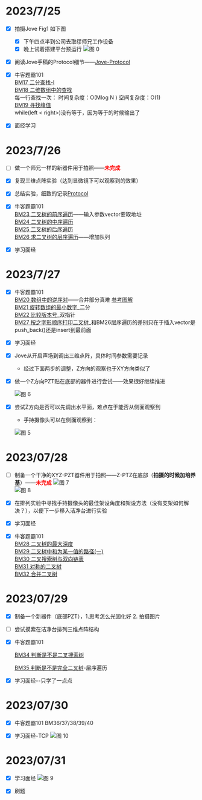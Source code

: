 # 2023/7/25

- [X] 拍摄Jove Fig1 如下图
  
  - [X] 下午四点半到公司去取缪师兄工作设备
  - [X] 晚上试着搭建平台预运行
  ![图 0](images/99d4be8de51c1398cfdd30d79f904422efeabf970b7b26339e196e338b9ac827.png)  

- [X] 阅读Jove手稿的Protocol细节——[Jove-Protocol](./文献笔记/Jove-Protocol.md)
- [X] 牛客题霸101  
[BM17 二分查找-I](https://www.nowcoder.com/practice/d3df40bd23594118b57554129cadf47b?tpId=295&tqId=1499549&ru=%2Fpractice%2Fabc3fe2ce8e146608e868a70efebf62e&qru=%2Fta%2Fformat-top101%2Fquestion-ranking&sourceUrl=%2Fexam%2Foj)  
[BM18 二维数组中的查找](https://www.nowcoder.com/practice/abc3fe2ce8e146608e868a70efebf62e?tpId=295&tqId=23256&ru=%2Fpractice%2Fabc3fe2ce8e146608e868a70efebf62e&qru=%2Fta%2Fformat-top101%2Fquestion-ranking&sourceUrl=%2Fexam%2Foj)  
    每一行查找一次：
    时间复杂度：O(Mlog N )
    空间复杂度：O(1)  
[BM19 寻找峰值](https://www.nowcoder.com/practice/fcf87540c4f347bcb4cf720b5b350c76?tpId=295&tqId=2227748&ru=/exam/oj&qru=/ta/format-top101/question-ranking&sourceUrl=%2Fexam%2Foj)  
while(left < right>)没有等于，因为等于的时候输出了

- [X] 面经学习  

# 2023/7/26

- [ ] 做一个师兄一样的新器件用于拍照——__<font color = red>未完成</font>__
  
- [X] 复现三维点阵实验（达到显微镜下可以观察到的效果）

- [X] 总结实验，细致的记录[Protocol](./文献笔记/Jove-Protocol.md)
  
- [X] 牛客题霸101  
[BM23 二叉树的前序遍历](https://www.nowcoder.com/practice/5e2135f4d2b14eb8a5b06fab4c938635?tpId=295&tqId=2291302&ru=/exam/oj&qru=/ta/format-top101/question-ranking&sourceUrl=%2Fexam%2Foj)——输入参数vector要取地址  
[BM24 二叉树的中序遍历](https://www.nowcoder.com/practice/0bf071c135e64ee2a027783b80bf781d?tpId=295&tags=&title=&difficulty=0&judgeStatus=0&rp=0&sourceUrl=%2Fexam%2Foj)  
[BM25 二叉树的后序遍历](https://www.nowcoder.com/practice/1291064f4d5d4bdeaefbf0dd47d78541?tpId=295&tqId=2291301&ru=/exam/oj&qru=/ta/format-top101/question-ranking&sourceUrl=%2Fexam%2Foj)  
[BM26 求二叉树的层序遍历](https://www.nowcoder.com/practice/04a5560e43e24e9db4595865dc9c63a3?tpId=295&tqId=644&ru=/exam/oj&qru=/ta/format-top101/question-ranking&sourceUrl=%2Fexam%2Foj)——增加队列
- [X] 学习面经

# 2023/7/27

- [X] 牛客题霸101   
[BM20 数组中的逆序对](https://www.nowcoder.com/practice/96bd6684e04a44eb80e6a68efc0ec6c5?tpId=295&tqId=23260&ru=/exam/oj&qru=/ta/format-top101/question-ranking&sourceUrl=%2Fexam%2Foj)——合并部分真难 [参考图解](https://leetcode.cn/problems/shu-zu-zhong-de-ni-xu-dui-lcof/solution/jian-zhi-offer-51-shu-zu-zhong-de-ni-xu-pvn2h/)  
[BM21 旋转数组的最小数字](https://www.nowcoder.com/practice/9f3231a991af4f55b95579b44b7a01ba?tpId=295&tqId=23269&ru=/exam/oj&qru=/ta/format-top101/question-ranking&sourceUrl=%2Fexam%2Foj)_二分  
[BM22 比较版本号](https://www.nowcoder.com/practice/2b317e02f14247a49ffdbdba315459e7?tpId=295&tqId=1024572&ru=/exam/oj&qru=/ta/format-top101/question-ranking&sourceUrl=%2Fexam%2Foj)_双指针  
[BM27 按之字形顺序打印二叉树](https://www.nowcoder.com/practice/91b69814117f4e8097390d107d2efbe0?tpId=295&tqId=23454&ru=/exam/oj&qru=/ta/format-top101/question-ranking&sourceUrl=%2Fexam%2Foj)_和BM26层序遍历的差别只在于插入vector是push_back()还是insert到最前面  

- [X] 学习面经

- [X] Jove从开启声场到调出三维点阵，具体时间参数需要记录  
  - 经过下面两步的调整，Z方向的观察也于XY方向类似了  


- [X] 做一个Z方向PZT贴在底部的器件进行尝试——效果很好继续推进

  ![图 6](images/22358b38ffb281dfe088a6f591f72a7c0aa9f3d70bb8725cc6a66dc05af632f8.png)  


- [X] 尝试Z方向是否可以先调出水平面，难点在于能否从侧面观察到   
  - 手持摄像头可以在侧面观察到：
  
  ![图 5](images/bf28c56453dbae13c71124215782c761f2234b4c72beda6d39949fd0b680f82f.png)  

  

# 2023/07/28

- [ ] 制备一个干净的XYZ-PZT器件用于拍照——Z-PTZ在底部（__拍摄的时候加培养基__）——__<font color = red>未完成</font>__
![图 7](images/02a01481eb2ad8d200598704f5a0f05eb693f4ea082f9f2e4ef59694cf60db1b.png)  
![图 8](images/a6e09a15c6ce2a516d26c8ee4c29f5cb80cc2d6e918cbfce68461f042d1ccd34.png)  

- [X] 在排列实验中寻找手持摄像头的最佳架设角度和架设方法（没有支架如何解决？），以便下一步移入洁净台进行实验

- [X] 学习面经  

- [X] 牛客题霸101  
[BM28 二叉树的最大深度](https://www.nowcoder.com/practice/8a2b2bf6c19b4f23a9bdb9b233eefa73?tpId=295&tqId=642&ru=/exam/oj&qru=/ta/format-top101/question-ranking&sourceUrl=%2Fexam%2Foj)  
[BM29 二叉树中和为某一值的路径(一)](loud.tencent.com/act/campus?fromSource=gwzcw.1293314.1293314.1293314&cps_key=d543d0ed22c1474aaa6949df3eba981a)  
[BM30 二叉搜索树与双向链表](https://www.nowcoder.com/practice/947f6eb80d944a84850b0538bf0ec3a5?tpId=295&tags=&title=&difficulty=0&judgeStatus=0&rp=0&sourceUrl=%2Fexam%2Foj)  
[BM31 对称的二叉树](https://www.nowcoder.com/practice/ff05d44dfdb04e1d83bdbdab320efbcb?tpId=295&tags=&title=&difficulty=0&judgeStatus=0&rp=0&sourceUrl=%2Fexam%2Foj)  
[BM32 合并二叉树](https://www.nowcoder.com/practice/7298353c24cc42e3bd5f0e0bd3d1d759?tpId=295&tqId=1025038&ru=/exam/oj&qru=/ta/format-top101/question-ranking&sourceUrl=%2Fexam%2Foj)  

# 2023/07/29
- [X] 制备一个新器件（底部PZT），1.思考怎么光固化好 2. 拍摄图片
  
- [ ] 尝试摸索在洁净台排列三维点阵结构 

- [X] 牛客题霸101 

  [BM34 判断是不是二叉搜索树](https://www.nowcoder.com/practice/a69242b39baf45dea217815c7dedb52b?tpId=295&tqId=2288088&ru=/exam/oj&qru=/ta/format-top101/question-ranking&sourceUrl=%2Fexam%2Foj)

  [BM35 判断是不是完全二叉树](https://www.nowcoder.com/practice/8daa4dff9e36409abba2adbe413d6fae?tpId=295&tags=&title=&difficulty=0&judgeStatus=0&rp=0&sourceUrl=%2Fexam%2Foj)-层序遍历

- [X] 学习面经--只学了一点点

# 2023/07/30

- [X] 牛客题霸101 BM36/37/38/39/40

- [X] 学习面经-TCP
![图 10](images/525afe86dfb9a284fba41e05398d70d9e64c819b1c25a11b247088b77337b8bc.png)  

# 2023/07/31

- [X] 学习面经
  ![图 9](images/579fd7b33671dfc2dbddfab7dd75ca6adb76e1d3dd0e81e752efe06b62c90ba2.png)  

- [X] 刷题
